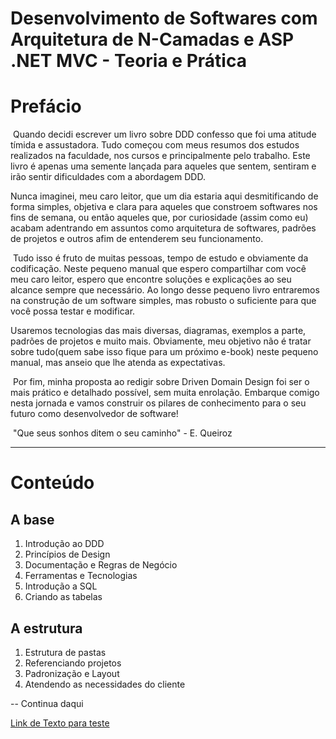 # Desenvolvimento de Softwares com Arquitetura de N-Camadas e ASP .NET MVC - Teoria e Prática

# <strong>Prefácio</strong>

​	Quando decidi escrever um livro sobre DDD confesso que foi uma atitude tímida e assustadora. Tudo começou com meus resumos dos estudos realizados na faculdade, nos cursos e principalmente pelo trabalho. Este livro é apenas uma semente lançada para aqueles que sentem, sentiram e irão sentir dificuldades com a abordagem DDD. 

Nunca imaginei, meu caro leitor, que um dia estaria aqui desmitificando de forma simples, objetiva e clara para aqueles que constroem softwares nos fins de semana, ou então aqueles que, por curiosidade (assim como eu) acabam adentrando em assuntos como arquitetura de softwares, padrões de projetos e outros afim de entenderem seu funcionamento.

​	Tudo isso é fruto de muitas pessoas, tempo de estudo e obviamente da codificação. Neste pequeno manual que espero compartilhar com você meu caro leitor, espero que encontre soluções e explicações ao seu alcance sempre que necessário. Ao longo desse pequeno livro entraremos na construção de um software simples, mas robusto o suficiente para que você possa testar e modificar. 

Usaremos tecnologias das mais diversas, diagramas, exemplos a parte, padrões de projetos e muito mais. Obviamente, meu objetivo não é tratar sobre tudo(quem sabe isso fique para um próximo e-book) neste pequeno manual, mas anseio que lhe atenda as expectativas.

​	Por fim, minha proposta ao redigir sobre Driven Domain Design foi ser o mais prático e detalhado possível, sem muita enrolação.  Embarque comigo nesta jornada e vamos construir os pilares de conhecimento para o seu futuro como desenvolvedor de software!  

​			"Que seus sonhos ditem o seu caminho" - E. Queiroz

------

# **Conteúdo**

## A base 

1. Introdução ao DDD
2. Princípios de Design
3. Documentação e Regras de Negócio
4. Ferramentas e Tecnologias
5. Introdução a SQL 
6. Criando as tabelas

## A estrutura

1. Estrutura de pastas
2. Referenciando projetos
3. Padronização e Layout
4. Atendendo as necessidades do cliente



-- Continua daqui

 [Link de Texto para teste](Texto.md) 

